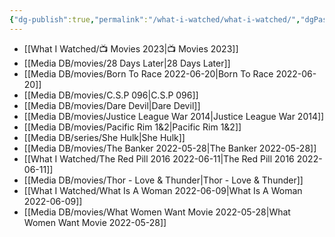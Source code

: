 ```yaml
---
{"dg-publish":true,"permalink":"/what-i-watched/what-i-watched/","dgPassFrontmatter":true,"noteIcon":"1","created":"2023-11-14T21:08:39.641+05:30","updated":"2023-12-10T09:02:17.044+05:30"}
---
```




- [[What I Watched/📺 Movies 2023\|📺 Movies 2023]]
- [[Media DB/movies/28 Days Later\|28 Days Later]]
- [[Media DB/movies/Born To Race 2022-06-20\|Born To Race 2022-06-20]]
- [[Media DB/movies/C.S.P 096\|C.S.P 096]]
- [[Media DB/movies/Dare Devil\|Dare Devil]]
- [[Media DB/movies/Justice League War 2014\|Justice League War 2014]]
- [[Media DB/movies/Pacific Rim 1&2\|Pacific Rim 1&2]]
- [[Media DB/series/She Hulk\|She Hulk]]
- [[Media DB/movies/The Banker 2022-05-28\|The Banker 2022-05-28]]
- [[What I Watched/The Red Pill 2016 2022-06-11\|The Red Pill 2016 2022-06-11]]
- [[Media DB/movies/Thor - Love & Thunder\|Thor - Love & Thunder]]
- [[What I Watched/What Is A Woman 2022-06-09\|What Is A Woman 2022-06-09]]
- [[Media DB/movies/What Women Want Movie  2022-05-28\|What Women Want Movie  2022-05-28]]

